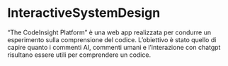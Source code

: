 # InteractiveSystemDesign
“The CodeInsight Platform” è una web app realizzata per condurre un  esperimento sulla comprensione del codice. L’obiettivo è stato quello di capire quanto i commenti AI,  commenti umani e l’interazione con chatgpt risultano essere utili per comprendere un codice. 
